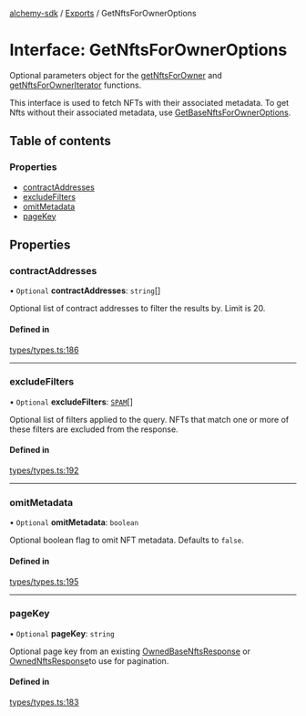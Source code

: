 [alchemy-sdk](../README.md) / [Exports](../modules.md) / GetNftsForOwnerOptions

# Interface: GetNftsForOwnerOptions

Optional parameters object for the [getNftsForOwner](../modules.md#getnftsforowner) and
[getNftsForOwnerIterator](../modules.md#getnftsforowneriterator) functions.

This interface is used to fetch NFTs with their associated metadata. To get
Nfts without their associated metadata, use [GetBaseNftsForOwnerOptions](GetBaseNftsForOwnerOptions.md).

## Table of contents

### Properties

- [contractAddresses](GetNftsForOwnerOptions.md#contractaddresses)
- [excludeFilters](GetNftsForOwnerOptions.md#excludefilters)
- [omitMetadata](GetNftsForOwnerOptions.md#omitmetadata)
- [pageKey](GetNftsForOwnerOptions.md#pagekey)

## Properties

### contractAddresses

• `Optional` **contractAddresses**: `string`[]

Optional list of contract addresses to filter the results by. Limit is 20.

#### Defined in

[types/types.ts:186](https://github.com/alchemyplatform/alchemy-sdk-js/blob/9f71253/src/types/types.ts#L186)

___

### excludeFilters

• `Optional` **excludeFilters**: [`SPAM`](../enums/NftExcludeFilters.md#spam)[]

Optional list of filters applied to the query. NFTs that match one or more
of these filters are excluded from the response.

#### Defined in

[types/types.ts:192](https://github.com/alchemyplatform/alchemy-sdk-js/blob/9f71253/src/types/types.ts#L192)

___

### omitMetadata

• `Optional` **omitMetadata**: `boolean`

Optional boolean flag to omit NFT metadata. Defaults to `false`.

#### Defined in

[types/types.ts:195](https://github.com/alchemyplatform/alchemy-sdk-js/blob/9f71253/src/types/types.ts#L195)

___

### pageKey

• `Optional` **pageKey**: `string`

Optional page key from an existing [OwnedBaseNftsResponse](OwnedBaseNftsResponse.md) or
[OwnedNftsResponse](OwnedNftsResponse.md)to use for pagination.

#### Defined in

[types/types.ts:183](https://github.com/alchemyplatform/alchemy-sdk-js/blob/9f71253/src/types/types.ts#L183)
